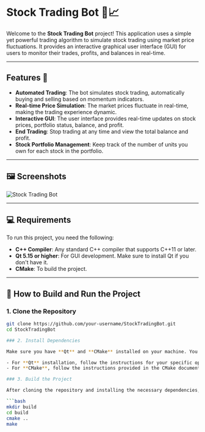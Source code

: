 # Stock Trading Bot 🏦📈

Welcome to the **Stock Trading Bot** project! This application uses a simple yet powerful trading algorithm to simulate stock trading using market price fluctuations. It provides an interactive graphical user interface (GUI) for users to monitor their trades, profits, and balances in real-time.

---

## Features 🌟

- **Automated Trading**: The bot simulates stock trading, automatically buying and selling based on momentum indicators.
- **Real-time Price Simulation**: The market prices fluctuate in real-time, making the trading experience dynamic.
- **Interactive GUI**: The user interface provides real-time updates on stock prices, portfolio status, balance, and profit.
- **End Trading**: Stop trading at any time and view the total balance and profit.
- **Stock Portfolio Management**: Keep track of the number of units you own for each stock in the portfolio.

---

## 🖼️ Screenshots

![Stock Trading Bot](./assets/screenshot.png)  <!-- Add your image here -->

---

## 💻 Requirements

To run this project, you need the following:

- **C++ Compiler**: Any standard C++ compiler that supports C++11 or later.
- **Qt 5.15 or higher**: For GUI development. Make sure to install Qt if you don't have it.
- **CMake**: To build the project.

---

## 🚀 How to Build and Run the Project

### 1. Clone the Repository

```bash
git clone https://github.com/your-username/StockTradingBot.git
cd StockTradingBot

### 2. Install Dependencies

Make sure you have **Qt** and **CMake** installed on your machine. You can download Qt from [here](https://www.qt.io/download) and install CMake from [here](https://cmake.org/download/).

- For **Qt** installation, follow the instructions for your specific operating system.
- For **CMake**, follow the instructions provided in the CMake documentation.

### 3. Build the Project

After cloning the repository and installing the necessary dependencies, create a build directory and run CMake to generate the build files. Open a terminal and run the following commands:

```bash
mkdir build
cd build
cmake ..
make

